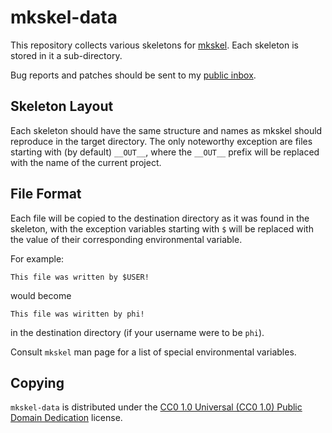 mkskel-data
===========

This repository collects various skeletons for [mkskel]. Each skeleton
is stored in it a sub-directory.

Bug reports and patches should be sent to my [public inbox].

Skeleton Layout
---------------

Each skeleton should have the same structure and names as mkskel should
reproduce in the target directory. The only noteworthy exception are
files starting with (by default) `__OUT__`, where the `__OUT__` prefix
will be replaced with the name of the current project.

File Format
-----------

Each file will be copied to the destination directory as it was found in
the skeleton, with the exception variables starting with `$` will be
replaced with the value of their corresponding environmental variable.

For example:

	This file was written by $USER!

would become

	This file was wiritten by phi!

in the destination directory (if your username were to be `phi`).

Consult `mkskel` man page for a list of special environmental variables.

Copying
-------

`mkskel-data` is distributed under the [CC0 1.0 Universal (CC0 1.0)
Public Domain Dedication][cc0] license.

[mkskel]: https://git.sr.ht/~zge/mkskel
[public inbox]: https://lists.sr.ht/~zge/public-inbox
[cc0]: https://creativecommons.org/publicdomain/zero/1.0/deed
